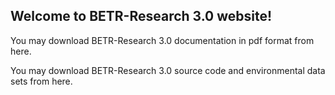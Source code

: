 ## Welcome to BETR-Research 3.0 website!

You may download BETR-Research 3.0 documentation in pdf format from here.

You may download BETR-Research 3.0 source code and environmental data sets from here.
